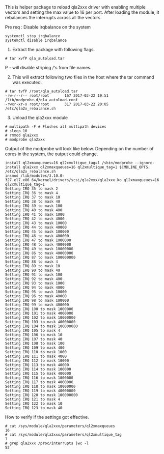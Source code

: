 This is helper package to reload qla2xxx driver with enabling multiple vectors and setting the max value to 16 per port.
After loading the module, it rebalances the interrupts across all the vectors.

Pre req : Disable irqbalance on the system

```
systemctl stop irqbalance
systemctl disable irqbalance
```

1. Extract the package with following flags.

```
# tar xvfP qla_autoload.tar 
```

P - will disable striping /'s from file names.

2. This will extract following two files in the host where the tar command was executed.

```
# tar tvfP /root/qla_autoload.tar
-rw-r--r-- root/root       167 2017-03-22 19:51 /lib/modprobe.d/qla_autoload.conf
-rwxr-xr-x root/root       317 2017-03-22 20:05 /etc/qla2x_rebalance.sh
```

3. Unload the qla2xxx module

```
# multipath -F # Flushes all multipath devices
# sleep 10 
# rmmod qla2xxx
# modprobe qla2xxx
```

Output of the modprobe will look like below. Depending on the number of cores in the system, the output could change.

```
install ql2xmaxqueues=16 ql2xmultique_tag=1 /sbin/modprobe --ignore-install qla2xxx ql2xmaxqueues=16 ql2xmultique_tag=1 $CMDLINE_OPTS; /etc/qla2x_rebalance.sh
insmod /lib/modules/3.10.0-327.el7.x86_64/kernel/drivers/scsi/qla2xxx/qla2xxx.ko ql2xmaxqueues=16 ql2xmultique_tag=1
Setting IRQ 35 to mask 2
Setting IRQ 36 to mask 4
Setting IRQ 37 to mask 10
Setting IRQ 38 to mask 40
Setting IRQ 39 to mask 100
Setting IRQ 40 to mask 400
Setting IRQ 41 to mask 1000
Setting IRQ 42 to mask 4000
Setting IRQ 43 to mask 10000
Setting IRQ 44 to mask 40000
Setting IRQ 45 to mask 100000
Setting IRQ 46 to mask 400000
Setting IRQ 47 to mask 1000000
Setting IRQ 48 to mask 4000000
Setting IRQ 49 to mask 10000000
Setting IRQ 86 to mask 40000000
Setting IRQ 87 to mask 100000000
Setting IRQ 88 to mask 4
Setting IRQ 89 to mask 10
Setting IRQ 90 to mask 40
Setting IRQ 91 to mask 100
Setting IRQ 92 to mask 400
Setting IRQ 93 to mask 1000
Setting IRQ 94 to mask 4000
Setting IRQ 95 to mask 10000
Setting IRQ 96 to mask 40000
Setting IRQ 98 to mask 100000
Setting IRQ 99 to mask 400000
Setting IRQ 100 to mask 1000000
Setting IRQ 101 to mask 4000000
Setting IRQ 102 to mask 10000000
Setting IRQ 103 to mask 40000000
Setting IRQ 104 to mask 100000000
Setting IRQ 105 to mask 4
Setting IRQ 106 to mask 10
Setting IRQ 107 to mask 40
Setting IRQ 108 to mask 100
Setting IRQ 109 to mask 400
Setting IRQ 110 to mask 1000
Setting IRQ 111 to mask 4000
Setting IRQ 112 to mask 10000
Setting IRQ 113 to mask 40000
Setting IRQ 114 to mask 100000
Setting IRQ 115 to mask 400000
Setting IRQ 116 to mask 1000000
Setting IRQ 117 to mask 4000000
Setting IRQ 118 to mask 10000000
Setting IRQ 119 to mask 40000000
Setting IRQ 120 to mask 100000000
Setting IRQ 121 to mask 4
Setting IRQ 122 to mask 10
Setting IRQ 123 to mask 40
```

How to verify if the settings got effective.
```
# cat /sys/module/qla2xxx/parameters/ql2xmaxqueues
16
# cat /sys/module/qla2xxx/parameters/ql2xmultique_tag
1
# grep qla2xxx /proc/interrupts |wc -l
52
```
